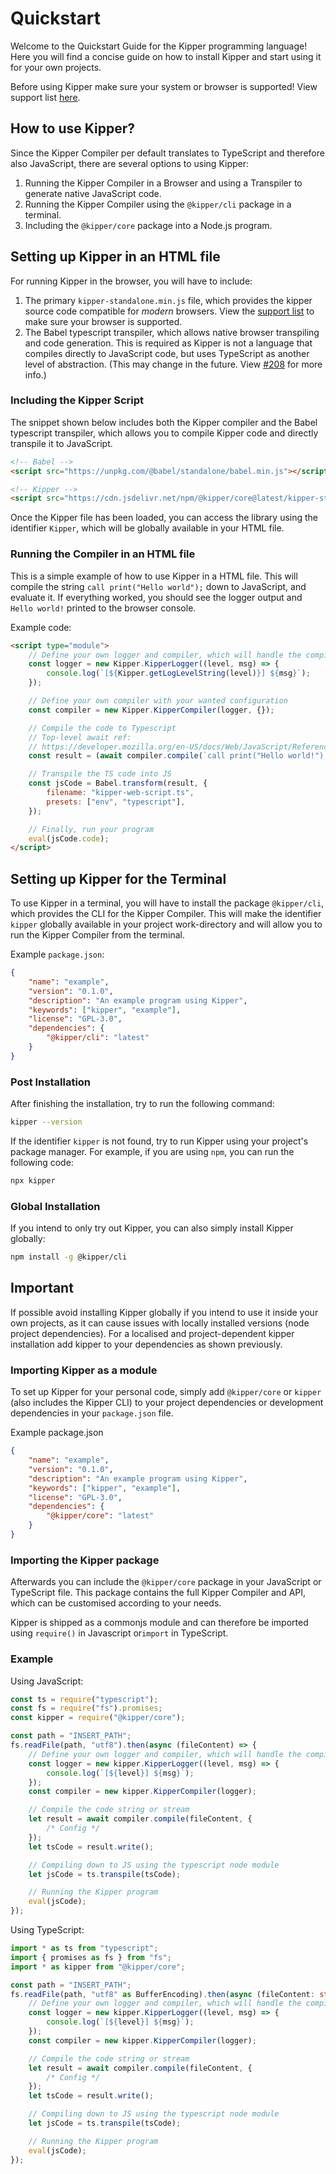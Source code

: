 # Quickstart

Welcome to the Quickstart Guide for the Kipper programming language! Here you will find a concise guide on how to
install Kipper and start using it for your own projects.

<p class="important">
  Before using Kipper make sure your system or browser is supported! View support list
  <a href="./supported-platforms.html">here</a>.
</p>

## How to use Kipper?

Since the Kipper Compiler per default translates to TypeScript and therefore also JavaScript, there are several options to using Kipper:

1. Running the Kipper Compiler in a Browser and using a Transpiler to generate native JavaScript code.
2. Running the Kipper Compiler using the `@kipper/cli` package in a terminal.
3. Including the `@kipper/core` package into a Node.js program.

## Setting up Kipper in an HTML file

For running Kipper in the browser, you will have to include:

1. The primary `kipper-standalone.min.js` file, which provides the kipper source code compatible for _modern_ browsers.
   View the [support list](./supported-platforms.html) to make sure your browser is supported.
2. The Babel typescript transpiler, which allows native browser transpiling and code generation. This is required as Kipper is not a language that compiles directly to JavaScript code, but uses TypeScript as another level of abstraction. (This may change in the future. View [#208](https://github.com/Luna-Klatzer/Kipper/issues/208) for more info.)

### Including the Kipper Script

The snippet shown below includes both the Kipper compiler and the Babel typescript transpiler, which allows you to compile Kipper code and directly transpile it to JavaScript.

```html
<!-- Babel -->
<script src="https://unpkg.com/@babel/standalone/babel.min.js"></script>

<!-- Kipper -->
<script src="https://cdn.jsdelivr.net/npm/@kipper/core@latest/kipper-standalone.min.js"></script>
```

Once the Kipper file has been loaded, you can access the library using the identifier `Kipper`, which will be globally available in your HTML file.

### Running the Compiler in an HTML file

This is a simple example of how to use Kipper in a HTML file. This will compile the string `call print("Hello world");` down to JavaScript, and evaluate it. If everything worked, you should see the logger output and `Hello world!` printed to the browser console.

Example code:

```html
<script type="module">
	// Define your own logger and compiler, which will handle the compilation
	const logger = new Kipper.KipperLogger((level, msg) => {
		console.log(`[${Kipper.getLogLevelString(level)}] ${msg}`);
	});

	// Define your own compiler with your wanted configuration
	const compiler = new Kipper.KipperCompiler(logger, {});

	// Compile the code to Typescript
	// Top-level await ref:
	// https://developer.mozilla.org/en-US/docs/Web/JavaScript/Reference/Operators/await#top_level_await
	const result = (await compiler.compile(`call print("Hello world!");`)).write();

	// Transpile the TS code into JS
	const jsCode = Babel.transform(result, {
		filename: "kipper-web-script.ts",
		presets: ["env", "typescript"],
	});

	// Finally, run your program
	eval(jsCode.code);
</script>
```

## Setting up Kipper for the Terminal

To use Kipper in a terminal, you will have to install the package `@kipper/cli`, which provides the CLI for the Kipper Compiler. This will make the identifier `kipper` globally available in your project work-directory and will allow you to run the Kipper Compiler from the terminal.

Example `package.json`:

```json
{
	"name": "example",
	"version": "0.1.0",
	"description": "An example program using Kipper",
	"keywords": ["kipper", "example"],
	"license": "GPL-3.0",
	"dependencies": {
		"@kipper/cli": "latest"
	}
}
```

### Post Installation

After finishing the installation, try to run the following command:

```bash
kipper --version
```

If the identifier `kipper` is not found, try to run Kipper using your project's package manager. For example, if you are using `npm`, you can run the following code:

```bash
npx kipper
```

### Global Installation

If you intend to only try out Kipper, you can also simply install Kipper globally:

```bash
npm install -g @kipper/cli
```

<article class="important">
  <h2>Important</h2>
  <p>
  If possible avoid installing Kipper globally if you intend to use it inside your own projects, as it can cause issues with locally installed versions (node project dependencies). For a localised and project-dependent kipper installation add kipper to your dependencies as shown previously.
  </p>
</article>

### Importing Kipper as a module

To set up Kipper for your personal code, simply add <code>@kipper/core</code> or <code>kipper</code> (also includes the
Kipper CLI) to your project dependencies or development dependencies in your <code>package.json</code> file.

Example package.json

```json
{
	"name": "example",
	"version": "0.1.0",
	"description": "An example program using Kipper",
	"keywords": ["kipper", "example"],
	"license": "GPL-3.0",
	"dependencies": {
		"@kipper/core": "latest"
	}
}
```

### Importing the Kipper package

Afterwards you can include the `@kipper/core` package in your JavaScript or TypeScript file. This package contains the full Kipper Compiler and API, which can be customised according to your needs.

Kipper is shipped as a commonjs module and can therefore be imported using `require()` in Javascript or`import` in TypeScript.

### Example

Using JavaScript:

```ts
const ts = require("typescript");
const fs = require("fs").promises;
const kipper = require("@kipper/core");

const path = "INSERT_PATH";
fs.readFile(path, "utf8").then(async (fileContent) => {
	// Define your own logger and compiler, which will handle the compilation
	const logger = new kipper.KipperLogger((level, msg) => {
		console.log(`[${level}] ${msg}`);
	});
	const compiler = new kipper.KipperCompiler(logger);

	// Compile the code string or stream
	let result = await compiler.compile(fileContent, {
		/* Config */
	});
	let tsCode = result.write();

	// Compiling down to JS using the typescript node module
	let jsCode = ts.transpile(tsCode);

	// Running the Kipper program
	eval(jsCode);
});
```

Using TypeScript:

```ts
import * as ts from "typescript";
import { promises as fs } from "fs";
import * as kipper from "@kipper/core";

const path = "INSERT_PATH";
fs.readFile(path, "utf8" as BufferEncoding).then(async (fileContent: string) => {
	// Define your own logger and compiler, which will handle the compilation
	const logger = new kipper.KipperLogger((level, msg) => {
		console.log(`[${level}] ${msg}`);
	});
	const compiler = new kipper.KipperCompiler(logger);

	// Compile the code string or stream
	let result = await compiler.compile(fileContent, {
		/* Config */
	});
	let tsCode = result.write();

	// Compiling down to JS using the typescript node module
	let jsCode = ts.transpile(tsCode);

	// Running the Kipper program
	eval(jsCode);
});
```
